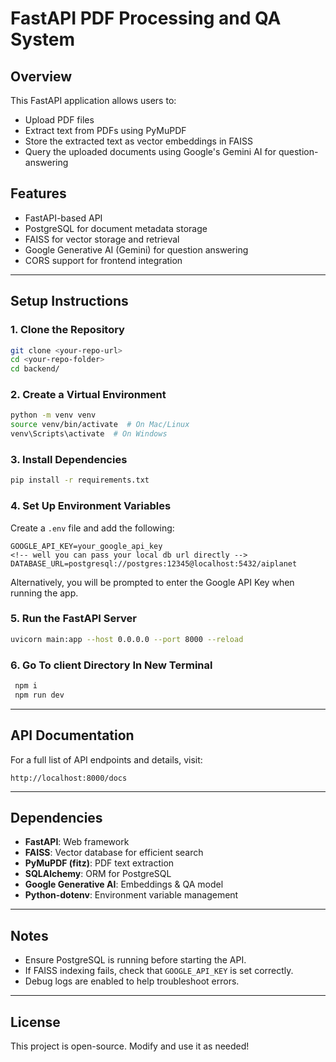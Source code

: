 
# FastAPI PDF Processing and QA System

## Overview
This FastAPI application allows users to:
- Upload PDF files
- Extract text from PDFs using PyMuPDF
- Store the extracted text as vector embeddings in FAISS
- Query the uploaded documents using Google's Gemini AI for question-answering

## Features
- FastAPI-based API
- PostgreSQL for document metadata storage
- FAISS for vector storage and retrieval
- Google Generative AI (Gemini) for question answering
- CORS support for frontend integration

---

## Setup Instructions

### 1. Clone the Repository
```sh
git clone <your-repo-url>
cd <your-repo-folder>
cd backend/
```

### 2. Create a Virtual Environment
```sh
python -m venv venv
source venv/bin/activate  # On Mac/Linux
venv\Scripts\activate  # On Windows
```

### 3. Install Dependencies
```sh
pip install -r requirements.txt
```

### 4. Set Up Environment Variables
Create a `.env` file and add the following:
```env
GOOGLE_API_KEY=your_google_api_key
<!-- well you can pass your local db url directly -->
DATABASE_URL=postgresql://postgres:12345@localhost:5432/aiplanet
```
Alternatively, you will be prompted to enter the Google API Key when running the app.



### 5. Run the FastAPI Server
```sh
uvicorn main:app --host 0.0.0.0 --port 8000 --reload
```
### 6. Go To client Directory In New Terminal
```sh
 npm i
 npm run dev
```

---

## API Documentation
For a full list of API endpoints and details, visit:
```
http://localhost:8000/docs
```

---

## Dependencies
- **FastAPI**: Web framework
- **FAISS**: Vector database for efficient search
- **PyMuPDF (fitz)**: PDF text extraction
- **SQLAlchemy**: ORM for PostgreSQL
- **Google Generative AI**: Embeddings & QA model
- **Python-dotenv**: Environment variable management

---

## Notes
- Ensure PostgreSQL is running before starting the API.
- If FAISS indexing fails, check that `GOOGLE_API_KEY` is set correctly.
- Debug logs are enabled to help troubleshoot errors.

---

## License
This project is open-source. Modify and use it as needed!

